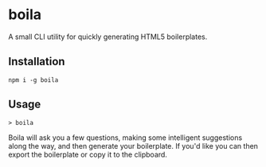 # boila
A small CLI utility for quickly generating HTML5 boilerplates.

## Installation
```shell
npm i -g boila
```

## Usage
```shell
> boila
```

Boila will ask you a few questions, making some intelligent suggestions along the way, and then generate your boilerplate. If you'd like you can then export the boilerplate or copy it to the clipboard.